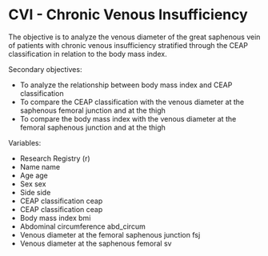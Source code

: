 # CVI - Chronic Venous Insufficiency

The objective is to analyze the venous diameter of the great saphenous vein of patients with chronic venous insufficiency stratified through the CEAP classification in relation to the body mass index.

Secondary objectives:
- To analyze the relationship between body mass index and CEAP classification
- To compare the CEAP classification with the venous diameter at the saphenous femoral junction and at the thigh
- To compare the body mass index with the venous diameter at the femoral saphenous junction and at the thigh

Variables:
- Research Registry (r)
- Name name
- Age age
- Sex sex
- Side side
- CEAP classification ceap
- CEAP classification ceap
- Body mass index bmi
- Abdominal circumference abd_circum
- Venous diameter at the femoral saphenous junction fsj
- Venous diameter at the saphenous femoral sv
